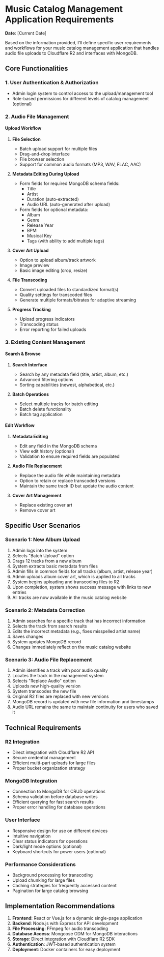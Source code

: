 # Music Catalog Management Application Requirements

**Date**: [Current Date]

Based on the information provided, I'll define specific user requirements and workflows for your music catalog management application that handles audio file uploads to Cloudflare R2 and interfaces with MongoDB.

## Core Functionalities

### 1. User Authentication & Authorization
- Admin login system to control access to the upload/management tool
- Role-based permissions for different levels of catalog management (optional)

### 2. Audio File Management

#### Upload Workflow
1. **File Selection**
   - Batch upload support for multiple files
   - Drag-and-drop interface
   - File browser selection
   - Support for common audio formats (MP3, WAV, FLAC, AAC)

2. **Metadata Editing During Upload**
   - Form fields for required MongoDB schema fields:
     - Title
     - Artist
     - Duration (auto-extracted)
     - Audio URL (auto-generated after upload)
   - Form fields for optional metadata:
     - Album
     - Genre
     - Release Year
     - BPM
     - Musical Key
     - Tags (with ability to add multiple tags)

3. **Cover Art Upload**
   - Option to upload album/track artwork
   - Image preview
   - Basic image editing (crop, resize)

4. **File Transcoding**
   - Convert uploaded files to standardized format(s)
   - Quality settings for transcoded files
   - Generate multiple formats/bitrates for adaptive streaming

5. **Progress Tracking**
   - Upload progress indicators
   - Transcoding status
   - Error reporting for failed uploads

### 3. Existing Content Management

#### Search & Browse
1. **Search Interface**
   - Search by any metadata field (title, artist, album, etc.)
   - Advanced filtering options
   - Sorting capabilities (newest, alphabetical, etc.)

2. **Batch Operations**
   - Select multiple tracks for batch editing
   - Batch delete functionality
   - Batch tag application

#### Edit Workflow
1. **Metadata Editing**
   - Edit any field in the MongoDB schema
   - View edit history (optional)
   - Validation to ensure required fields are populated

2. **Audio File Replacement**
   - Replace the audio file while maintaining metadata
   - Option to retain or replace transcoded versions
   - Maintain the same track ID but update the audio content

3. **Cover Art Management**
   - Replace existing cover art
   - Remove cover art

## Specific User Scenarios

### Scenario 1: New Album Upload
1. Admin logs into the system
2. Selects "Batch Upload" option
3. Drags 12 tracks from a new album
4. System extracts basic metadata from files
5. Admin fills in common fields for all tracks (album, artist, release year)
6. Admin uploads album cover art, which is applied to all tracks
7. System begins uploading and transcoding files to R2
8. Upon completion, system shows success message with links to new entries
9. All tracks are now available in the music catalog website

### Scenario 2: Metadata Correction
1. Admin searches for a specific track that has incorrect information
2. Selects the track from search results
3. Edits the incorrect metadata (e.g., fixes misspelled artist name)
4. Saves changes
5. System updates MongoDB record
6. Changes immediately reflect on the music catalog website

### Scenario 3: Audio File Replacement
1. Admin identifies a track with poor audio quality
2. Locates the track in the management system
3. Selects "Replace Audio" option
4. Uploads new high-quality version
5. System transcodes the new file
6. Original R2 files are replaced with new versions
7. MongoDB record is updated with new file information and timestamps
8. Audio URL remains the same to maintain continuity for users who saved it

## Technical Requirements

### R2 Integration
- Direct integration with Cloudflare R2 API
- Secure credential management
- Efficient multi-part uploads for large files
- Proper bucket organization strategy

### MongoDB Integration
- Connection to MongoDB for CRUD operations
- Schema validation before database writes
- Efficient querying for fast search results
- Proper error handling for database operations

### User Interface
- Responsive design for use on different devices
- Intuitive navigation
- Clear status indicators for operations
- Dark/light mode options (optional)
- Keyboard shortcuts for power users (optional)

### Performance Considerations
- Background processing for transcoding
- Upload chunking for large files
- Caching strategies for frequently accessed content
- Pagination for large catalog browsing

## Implementation Recommendations

1. **Frontend**: React or Vue.js for a dynamic single-page application
2. **Backend**: Node.js with Express for API development
3. **File Processing**: FFmpeg for audio transcoding
4. **Database Access**: Mongoose ODM for MongoDB interactions
5. **Storage**: Direct integration with Cloudflare R2 SDK
6. **Authentication**: JWT-based authentication system
7. **Deployment**: Docker containers for easy deployment 